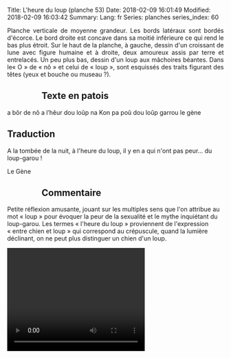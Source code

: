 Title: L'heure du loup (planche 53)
Date: 2018-02-09 16:01:49
Modified: 2018-02-09 16:03:42
Summary: 
Lang: fr
Series: planches
series_index: 60

<p style="text-align:justify;">Planche verticale de moyenne
grandeur. Les bords latéraux sont bordés d'écorce. Le bord droite est
concave dans sa moitié inférieure ce qui rend le bas plus étroit. Sur
le haut de la planche, à gauche, dessin d'un croissant de lune avec
figure humaine et à droite, deux amoureux assis par terre et
entrelacés. Un peu plus bas, dessin d'un loup aux mâchoires
béantes. Dans le« O » de « nô » et celui de « loup », sont esquissés
des traits figurant des têtes (yeux et bouche ou museau ?). </p>

<figure class="image-block" style="float: left;">
  <img alt="" src="{static}/images/planche_53.png">
  <figcaption style="max-width: 280px"></figcaption>
</figure>

## Texte en patois

a bôr de nô a l’hêur dou loûp na Kon pa poû dou loûp garrou le gène

<figure class="image-block" style="float: right;">
  <img alt="" src="{static}/images/planche_53_dessin_amoureux.png">
  <figcaption style="max-width: 231px"></figcaption>
</figure>

## Traduction

A la tombée de la nuit, à l'heure du loup, il y en a qui n'ont pas
peur… du loup-garou !

Le Gène

<figure class="image-block" style="float: left;">
  <img alt="" src="{static}/images/planche_53-dessin_loup.png">
  <figcaption style="max-width: 220px"></figcaption>
</figure>

## Commentaire

Petite réflexion amusante, jouant sur les multiples sens que l'on
attribue au mot « loup » pour évoquer la peur de la sexualité et le
mythe inquiétant du loup-garou.  Les termes « l'heure du loup »
proviennent de l'expression « entre chien et loup » qui correspond au
crépuscule, quand la lumière déclinant, on ne peut plus distinguer un
chien d'un loup.

<video width="320" height="240" controls>
  <source src="https://d1njpgd0ygatdn.cloudfront.net/video_53.mp4" type="video/mp4">
</video>
